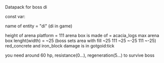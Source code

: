 Datapack for boss di

const var:

name of entity = "di"  (di in game)

height of arena platform = 111
arena box is made of = acacia_logs
max arena box lenght(width) = ~25 (boss sets area with fill ~25 111 ~25 ~-25 111 ~-25)
red_concrete and iron_block damage is in gotgoid:tick

you need around 60 hp, resistance(0...), regeneration(5...) to survive boss
